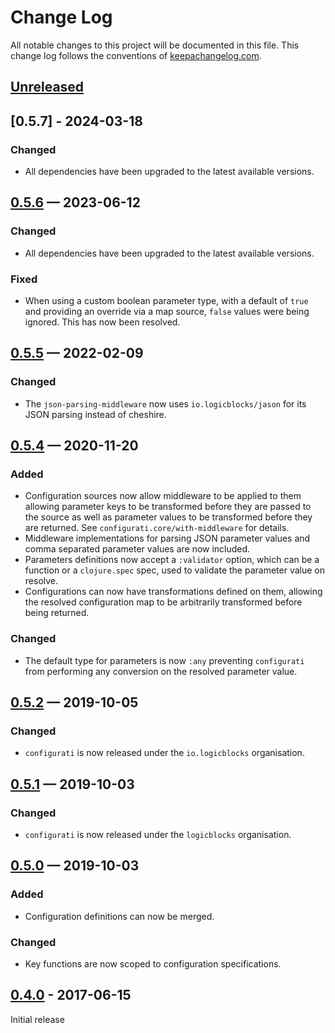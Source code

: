 # Change Log

All notable changes to this project will be documented in this file. This
change log follows the conventions of
[keepachangelog.com](http://keepachangelog.com/).

## [Unreleased]

## [0.5.7] - 2024-03-18

### Changed

- All dependencies have been upgraded to the latest available versions.

## [0.5.6] — 2023-06-12

### Changed

- All dependencies have been upgraded to the latest available versions.

### Fixed

- When using a custom boolean parameter type, with a default of `true` and 
  providing an override via a map source, `false` values were being ignored.
  This has now been resolved.

## [0.5.5] — 2022-02-09

### Changed

- The `json-parsing-middleware` now uses `io.logicblocks/jason` for its JSON
  parsing instead of cheshire.

## [0.5.4] — 2020-11-20

### Added

- Configuration sources now allow middleware to be applied to them allowing
  parameter keys to be transformed before they are passed to the source as well 
  as parameter values to be transformed before they are returned. See 
  `configurati.core/with-middleware` for details.
- Middleware implementations for parsing JSON parameter values and comma
  separated parameter values are now included.
- Parameters definitions now accept a `:validator` option, which can be a
  function or a `clojure.spec` spec, used to validate the parameter value on
  resolve.
- Configurations can now have transformations defined on them, allowing the
  resolved configuration map to be arbitrarily transformed before being
  returned.

### Changed

- The default type for parameters is now `:any` preventing `configurati` from
  performing any conversion on the resolved parameter value.

## [0.5.2] — 2019-10-05

### Changed

- `configurati` is now released under the `io.logicblocks` organisation.

## [0.5.1] — 2019-10-03

### Changed

- `configurati` is now released under the `logicblocks` organisation.

## [0.5.0] — 2019-10-03

### Added

- Configuration definitions can now be merged.

### Changed

- Key functions are now scoped to configuration specifications.

## [0.4.0] - 2017-06-15

Initial release

[0.4.0]: https://github.com/logicblocks/configurati/compare/0.1.0...0.4.0

[0.5.0]: https://github.com/logicblocks/configurati/compare/0.4.0...0.5.0

[0.5.1]: https://github.com/logicblocks/configurati/compare/0.5.0...0.5.1

[0.5.2]: https://github.com/logicblocks/configurati/compare/0.5.1...0.5.2

[0.5.4]: https://github.com/logicblocks/configurati/compare/0.5.2...0.5.4

[0.5.5]: https://github.com/logicblocks/configurati/compare/0.5.4...0.5.5

[0.5.6]: https://github.com/logicblocks/configurati/compare/0.5.5...0.5.6
[Unreleased]: https://github.com/logicblocks/configurati/compare/0.5.6...HEAD
